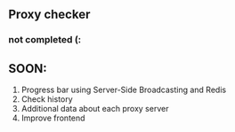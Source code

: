 ## Proxy checker 
### not completed (:
## SOON:
1. Progress bar using Server-Side Broadcasting and Redis
2. Check history
3. Additional data about each proxy server
4. Improve frontend

